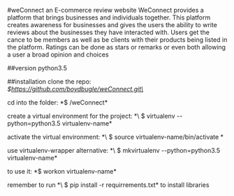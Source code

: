 #weConnect
an E-commerce review website WeConnect provides a platform that brings businesses and individuals together. This platform creates awareness for businesses and gives the users the ability to write reviews about the businesses they have interacted with.
Users get the cance to be members as well as be clients with their products being listed in the platform. Ratings can be done as stars or remarks or even both allowing a user a broad opinion and choices

##version
python3.5

##installation
clone the repo:
*\$https://github.com/boydbugle/weConnect.git\*

cd into the folder:
*\$ /weConnect\*

create a virtual environment for the project:
*\ $ virtualenv --python=python3.5 virtualenv-name\*

activate the virtual environment:
*\ $ source virtualenv-name/bin/activate \*

use virtualenv-wrapper alternative:
*\ $ mkvirtualenv --python=python3.5 virtualenv-name\*

to use it:
*\$ workon virtualenv-name\*

remember to run *\ $ pip install -r requirrements.txt\* to install libraries
